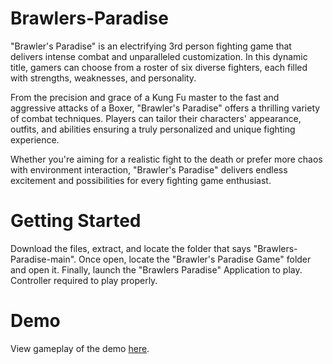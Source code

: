 # Brawlers-Paradise
"Brawler's Paradise" is an electrifying 3rd person fighting game that delivers intense combat and unparalleled customization. In this dynamic title, gamers can choose from a roster of six diverse fighters, each filled with strengths, weaknesses, and personality.

From the precision and grace of a Kung Fu master to the fast and aggressive attacks of a Boxer, "Brawler's Paradise" offers a thrilling variety of combat techniques. Players can tailor their characters' appearance, outfits, and abilities ensuring a truly personalized and unique fighting experience.

Whether you're aiming for a realistic fight to the death or prefer more chaos with environment interaction, "Brawler's Paradise" delivers endless excitement and possibilities for every fighting game enthusiast.

# Getting Started
Download the files, extract, and locate the folder that says "Brawlers-Paradise-main". Once open, locate the "Brawler's Paradise Game" folder and open it. Finally, launch the "Brawlers Paradise" Application to play. Controller required to play properly.

# Demo
View gameplay of the demo [here]([url](https://www.youtube.com/watch?v=_AAwwsjU18U)https://www.youtube.com/watch?v=_AAwwsjU18U).
